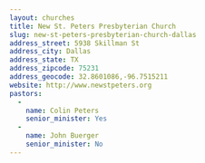```yaml
---
layout: churches
title: New St. Peters Presbyterian Church
slug: new-st-peters-presbyterian-church-dallas
address_street: 5938 Skillman St
address_city: Dallas
address_state: TX
address_zipcode: 75231
address_geocode: 32.8601086,-96.7515211
website: http://www.newstpeters.org
pastors:
  -
    name: Colin Peters
    senior_minister: Yes
  -
    name: John Buerger
    senior_minister: No
---
```

